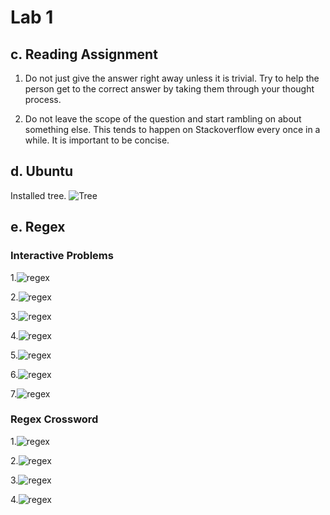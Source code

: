 # Lab 1

## c. Reading Assignment

1. Do not just give the answer right away unless it is trivial. Try to help the person get to the correct answer by taking them through your thought process.

2. Do not leave the scope of the question and start rambling on about something else. This tends to happen on Stackoverflow every once in a while. It is important to be concise.

## d. Ubuntu

Installed tree.
![Tree](images/tree.png)

## e. Regex

### Interactive Problems

1.![regex](images/reg1.png)

2.![regex](images/reg2.png)

3.![regex](images/reg3.png)

4.![regex](images/reg4.png)

5.![regex](images/reg5.png)

6.![regex](images/reg6.png)

7.![regex](images/reg7.png)

### Regex Crossword

1.![regex](images/regP1.png)

2.![regex](images/regP2.png)

3.![regex](images/regP3.png)

4.![regex](images/regP4.png)
